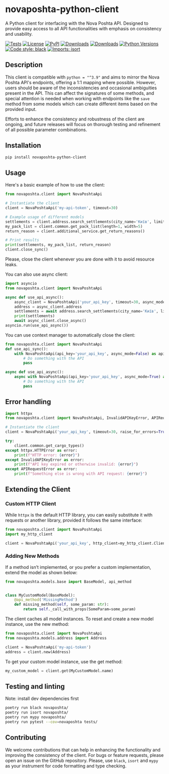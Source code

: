 # novaposhta-python-client

A Python client for interfacing with the Nova Poshta API. Designed to provide easy access to all API functionalities
with emphasis on consistency and usability.

[![Tests](https://github.com/semolex/novaposhta-python-client/actions/workflows/tests.yml/badge.svg)](https://github.com/semolex/novaposhta-python-client/actions/workflows/tests.yml)
[![License](https://img.shields.io/github/license/semolex/novaposhta-python-client)](https://github.com/semolex/novaposhta-python-client/blob/master/LICENSE.md)
[![PyPI](https://img.shields.io/pypi/v/novaposhta-python-client)](https://pypi.org/project/novaposhta-python-client/)
[![Downloads](https://pepy.tech/badge/novaposhta-python-client)](https://pepy.tech/project/novaposhta-python-client)
[![Downloads](https://pepy.tech/badge/novaposhta-python-client/month)](https://pepy.tech/project/novaposhta-python-client)
[![Python Versions](https://img.shields.io/pypi/pyversions/novaposhta-python-client.svg)](https://pypi.org/project/novaposhta-python-client/)
[![Code style: black](https://img.shields.io/badge/code%20style-black-000000.svg)](https://github.com/psf/black)
[![Imports: isort](https://img.shields.io/badge/%20imports-isort-%231674b1)](https://pycqa.github.io/isort/)

## Description

This client is compatible with `python = "^3.9"` and aims to mirror the Nova Poshta API's endpoints, offering a 1:1
mapping where possible. However, users should be aware of the inconsistencies and occasional ambiguities present in the
API. This can affect the signatures of some methods, and special attention is needed when working with endpoints like
the `save` method from some models which can create different items based on the provided input.

Efforts to enhance the consistency and robustness of the client are ongoing, and future releases will focus on thorough
testing and refinement of all possible parameter combinations.

## Installation

```bash
pip install novaposhta-python-client
```

## Usage

Here's a basic example of how to use the client:

```python
from novaposhta.client import NovaPoshtaApi

# Instantiate the client
client = NovaPoshtaApi('my-api-token', timeout=30)

# Example usage of different models
settlements = client.address.search_settlements(city_name='Київ', limit=5)
my_pack_list = client.common.get_pack_list(length=1, width=5)
return_reason = client.additional_service.get_return_reasons()

# Print results
print(settlements, my_pack_list, return_reason)
client.close_sync()
```
Please, close the client whenever you are done with it to avoid resource leaks.

You can also use async client:

```python
import asyncio
from novaposhta.client import NovaPoshtaApi

async def use_api_async():
    async_client = NovaPoshtaApi('your_api_key', timeout=30, async_mode=True, raise_for_errors=True)
    address = async_client.address
    settlements = await address.search_settlements(city_name='Київ', limit=5)
    print(settlements)
    await async_client.close_async()
asyncio.run(use_api_async())
```

You can use context manager to automatically close the client:

```python
from novaposhta.client import NovaPoshtaApi
def use_api_sync():
    with NovaPoshtaApi(api_key='your_api_key', async_mode=False) as api:
        # Do something with the API
        pass

async def use_api_async():
    async with NovaPoshtaApi(api_key='your_api_key', async_mode=True) as api:
        # Do something with the API
        pass
```

## Error handling

```python
import httpx
from novaposhta.client import NovaPoshtaApi, InvalidAPIKeyError, APIRequestError

# Instantiate the client
client = NovaPoshtaApi('your_api_key', timeout=30, raise_for_errors=True)

try:
    client.common.get_cargo_types()
except httpx.HTTPError as error:
    print(f"HTTP error: {error}")
except InvalidAPIKeyError as error:
    print(f"API key expired or otherwise invalid: {error}")
except APIRequestError as error:
    print(f"Something else is wrong with API request: {error}")
```

## Extending the Client

### Custom HTTP Client

While `httpx` is the default HTTP library, you can easily substitute it with requests or another library, provided it
follows the same interface:

```python
from novaposhta.client import NovaPoshtaApi
import my_http_client

client = NovaPoshtaApi('your_api_key', http_client=my_http_client.Client)
```

### Adding New Methods

If a method isn’t implemented, or you prefer a custom implementation, extend the model as shown below:

```python
from novaposhta.models.base import BaseModel, api_method


class MyCustomModel(BaseModel):
    @api_method('MissingMethod')
    def missing_method(self, some_param: str):
        return self._call_with_props(SomeParam=some_param)
```

The client caches all model instances. To reset and create a new model instance, use the new method:

```python
from novaposhta.client import NovaPoshtaApi
from novaposhta.models.address import Address

client = NovaPoshtaApi('my-api-token')
address = client.new(Address)
```

To get your custom model instance, use the get method:

```python
my_custom_model = client.get(MyCustomModel.name)
```

## Testing and linting
Note: install dev dependencies first
```bash
poetry run black novaposhta/
poetry run isort novaposhta/
poetry run mypy novaposhta/
poetry run pytest --cov=novaposhta tests/
```

## Contributing

We welcome contributions that can help in enhancing the functionality and improving the consistency of the client. For
bugs or feature requests, please open an issue on the GitHub repository.
Please, use `black`, `isort` and `mypy` as your instrument for code formatting and type checking.
